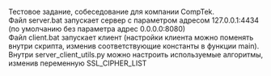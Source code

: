 Тестовое задание, собеседование для компании CompTek. <br>
Файл server.bat запускает сервер с параметром адресом 127.0.0.1:4434 (по умолчанию без параметра адрес 0.0.0.0:8080) 
<br>
Файл client.bat запускает клиент (настройки клиента можно поменять внутри скрипта, изменив соответствующие константы в функции main). <br>
Внутри server_client_utils.py можно настроить используемые алгоритмы, изменив переменную SSL_CIPHER_LIST<br>